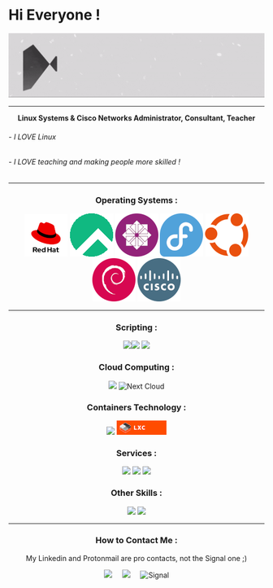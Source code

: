 # Hi Everyone !

<p align="center">
  <img src="https://github.com/csurqunix/csurqunix/blob/main/C%20Surquin.gif"/>
</p>

------------------------------------

<p align="center"><b>
  Linux Systems & Cisco Networks Administrator, Consultant, Teacher
  </b></p>
  
###### - I LOVE Linux
###### - I LOVE teaching and making people more skilled !
   
------------------------------------

<DIV align="center">

  ###      Operating Systems :    ### 

  <img src="Assets/Logo - Red Hat.png"/>
  <img src="Assets/Logo - Rocky Linux.png"/>
  <img src="Assets/Logo - CentOS Non officiel.png"/>
  <img src="Assets/Logo - Fedora.png"/>
  <img src="Assets/Logo - Ubuntu.png"/>
  <img src="Assets/Logo - Debian.png"/>
  <img src="Assets/Logo - Cisco.png"/>
  
  -----------------------------------

###      Scripting :     ###
![](https://img.shields.io/badge/Shell_Script-121011?style=for-the-badge&logo=gnu-bash&logoColor=white)![](https://img.shields.io/badge/GNU%20Bash-4EAA25?style=for-the-badge&logo=GNU%20Bash&logoColor=white)
![](https://img.shields.io/badge/Python-FFD43B?style=for-the-badge&logo=python&logoColor=blue)
  
###      Cloud Computing :     ###
![](https://img.shields.io/badge/Amazon_AWS-FF9900?style=for-the-badge&logo=amazonaws&logoColor=white) ![Next Cloud](https://img.shields.io/badge/Next%20Cloud-0B94DE?style=for-the-badge&logo=nextcloud&logoColor=white)

###      Containers Technology :     ###
![](https://img.shields.io/badge/Docker-2CA5E0?style=for-the-badge&logo=docker&logoColor=white)
<img src="Assets/Badge - LXC.png"/>

###      Services :     ###
![](https://img.shields.io/badge/Apache-D22128?style=for-the-badge&logo=Apache&logoColor=white) ![](https://img.shields.io/badge/Nginx-009639?style=for-the-badge&logo=nginx&logoColor=white) ![](https://img.shields.io/badge/MariaDB-003545?style=for-the-badge&logo=mariadb&logoColor=white)

###      Other Skills :     ###
![](https://img.shields.io/badge/gimp-5C5543?style=for-the-badge&logo=gimp&logoColor=white) ![](https://img.shields.io/badge/LibreOffice-18A303?style=for-the-badge&logo=LibreOffice&logoColor=white)

----------------------------------
  
###      How to Contact Me :     ###

My Linkedin and Protonmail are pro contacts, not the Signal one ;)
 
  <a href="https://www.linkedin.com/in/surquincedric/"><img src="https://img.shields.io/badge/linkedin-%230077B5.svg?&style=for-the-badge&logo=linkedin&logoColor=white" /></a>&nbsp;&nbsp;&nbsp;&nbsp;
  <a href="mailto:csurquin.pro@pm.me?subject=Came%20from%20Github"><img src="https://img.shields.io/badge/ProtonMail-8B89CC?style=for-the-badge&logo=protonmail&logoColor=white" /></a>&nbsp;&nbsp;&nbsp;&nbsp;
  ![Signal](https://img.shields.io/badge/Signal-3A76F0?style=for-the-badge&logo=signal&logoColor=white)  
   </DIV>

